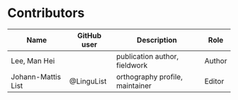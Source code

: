 # Contributors

Name | GitHub user | Description | Role |
--- | --- | --- | --- |
Lee, Man Hei | |publication author, fieldwork | Author
Johann-Mattis List | @LinguList| orthography profile, maintainer | Editor
